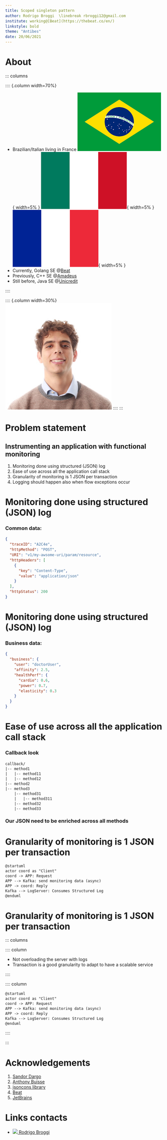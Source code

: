 ```yaml
---
title: Scoped singleton pattern
author: Rodrigo Broggi  \linebreak rbroggi12@gmail.com
institute: working@[Beat](https://thebeat.co/en/)
linkstyle: bold
theme: "Antibes"
date: 20/06/2021
---
```


# About

::: columns

:::: {.column width=70%}

* Brazilian/Italian living in France ![](./img/br.png){ width=5% } ![](./img/it.png){ width=5% } ![](./img/fr.png){ width=5% }
* Currently, Golang SE @[Beat](https://thebeat.co/en/)
* Previously, C++ SE @[Amadeus](https://amadeus.com/it)
* Still before, Java SE @[Unicredit](https://www.unicredit.it/it/privati.html)

::::

:::: {.column width=30%}
![](./img/profile.jpeg)
::::
:::

# Problem statement

## Instrumenting an application with functional monitoring

1. Monitoring done using structured (JSON) log 
1. Ease of use across all the application call stack
1. Granularity of monitoring is 1 JSON per transaction
1. Logging should happen also when flow exceptions occur
  
# Monitoring done using structured (JSON) log
### Common data:
  ```json
  {
    "traceID": "A2C4e",
    "httpMethod": "POST",
    "URI": "v1/my-awsome-uri/param/resource",
    "httpHeaders": [ 
      {
        "key": "Content-Type",
        "value": "application/json"
      }
    ],
    "httpStatus": 200
  }
  ```

# Monitoring done using structured (JSON) log
### Business data:
  ```json
  {
    "business": {
      "user": "doctorUser",
      "affinity": 2.5,
      "healthPerf": {
        "cardio": 0.6,
        "power": 0.7,
        "elasticity": 0.3
      }
    }
  }
  ```

# Ease of use across all the application call stack
### Callback look

```
callback/
|-- method1
|   |-- method11
|   |-- method12
|-- method2
|-- method3
    |-- method31
    |   |-- method311
    |-- method32
    |-- method33
```
### Our JSON need to be enriched across all methods

# Granularity of monitoring is 1 JSON per transaction

```plantuml
@startuml
actor coord as "Client"
coord -> APP: Request
APP --> Kafka: send monitoring data (async)
APP -> coord: Reply
Kafka --> LogServer: Consumes Structured Log
@enduml
```

# Granularity of monitoring is 1 JSON per transaction
::: columns

:::: column

* Not overloading the server with logs
* Transaction is a good granularity to adapt
to have a scalable service

::::

:::: column

```plantuml
@startuml
actor coord as "Client"
coord -> APP: Request
APP --> Kafka: send monitoring data (async)
APP -> coord: Reply
Kafka --> LogServer: Consumes Structured Log
@enduml
```

::::

:::

# Acknowledgements

1. [Sandor Dargo](https://www.sandordargo.com/)
1. [Anthony Buisse](https://www.linkedin.com/in/anthony-buisset/)
1. [jsoncons library](https://github.com/danielaparker/jsoncons) 
1. [Beat](https://thebeat.co/)
1. [JetBrains](https://www.jetbrains.com/)

# Links contacts 

* [![](https://i.stack.imgur.com/tskMh.png) Rodrigo Broggi](https://github.com/rbroggi)
